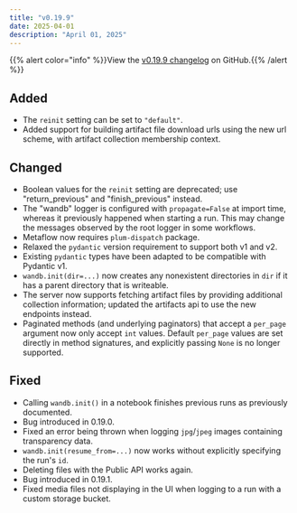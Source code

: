 ```yaml
---
title: "v0.19.9"
date: 2025-04-01
description: "April 01, 2025"
---
```


{{% alert color="info" %}}View the [v0.19.9 changelog](https://github.com/wandb/wandb/releases/tag/v0.19.9) on GitHub.{{% /alert %}}

## Added

- The `reinit` setting can be set to `"default"`. <!-- (@timoffex in https://github.com/wandb/wandb/pull/9569) -->
- Added support for building artifact file download urls using the new url scheme, with artifact collection membership context. <!-- (@ibindlish in https://github.com/wandb/wandb/pull/9560) -->

## Changed

- Boolean values for the `reinit` setting are deprecated; use "return_previous" and "finish_previous" instead. <!-- (@timoffex in https://github.com/wandb/wandb/pull/9557) -->
- The "wandb" logger is configured with `propagate=False` at import time, whereas it previously happened when starting a run. This may change the messages observed by the root logger in some workflows. <!-- (@timoffex in https://github.com/wandb/wandb/pull/9540) -->
- Metaflow now requires `plum-dispatch` package. <!-- (@jacobromero in https://github.com/wandb/wandb/pull/9599) -->
- Relaxed the `pydantic` version requirement to support both v1 and v2. <!-- (@dmitryduev in https://github.com/wandb/wandb/pull/9605) -->
- Existing `pydantic` types have been adapted to be compatible with Pydantic v1. <!-- (@tonyyli-wandb in https://github.com/wandb/wandb/pull/9623) -->
- `wandb.init(dir=...)` now creates any nonexistent directories in `dir` if it has a parent directory that is writeable. <!-- (@ringohoffman in https://github.com/wandb/wandb/pull/9545) -->
- The server now supports fetching artifact files by providing additional collection information; updated the artifacts api to use the new endpoints instead. <!-- (@ibindlish in https://github.com/wandb/wandb/pull/9551) -->
- Paginated methods (and underlying paginators) that accept a `per_page` argument now only accept `int` values. Default `per_page` values are set directly in method signatures, and explicitly passing `None` is no longer supported. <!-- (@tonyyli-wandb in https://github.com/wandb/wandb/pull/9201) -->

## Fixed

- Calling `wandb.init()` in a notebook finishes previous runs as previously documented. <!-- (@timoffex in https://github.com/wandb/wandb/pull/9569) -->
- Bug introduced in 0.19.0.
- Fixed an error being thrown when logging `jpg`/`jpeg` images containing transparency data. <!-- (@jacobromero in https://github.com/wandb/wandb/pull/9527) -->
- `wandb.init(resume_from=...)` now works without explicitly specifying the run's `id`. <!-- (@kptkin in https://github.com/wandb/wandb/pull/9572) -->
- Deleting files with the Public API works again. <!-- (@jacobromero in https://github.com/wandb/wandb/pull/9604) -->
- Bug introduced in 0.19.1.
- Fixed media files not displaying in the UI when logging to a run with a custom storage bucket. <!-- (@jacobromero in https://github.com/wandb/wandb/pull/9661) -->